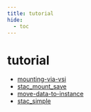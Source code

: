 ```yaml
---
title: tutorial
hide:
  - toc
---
```


# tutorial

- [mounting-via-vsi](https://cu-esiil.github.io/data-library/library/mounting-via-vsi/)  
  <small></small>
- [stac_mount_save](https://cu-esiil.github.io/data-library/library/stac_mount_save/)  
  <small></small>
- [move-data-to-instance](https://cu-esiil.github.io/data-library/library/move-data-to-instance/)  
  <small></small>
- [stac_simple](https://cu-esiil.github.io/data-library/library/stac_simple/)  
  <small></small>